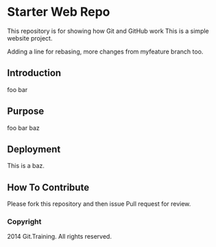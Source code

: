 # Starter Web Repo

This repository is for showing how Git and GitHub work
This is a simple website project.

Adding a line for rebasing, more changes from myfeature branch too.

## Introduction

foo bar

## Purpose

foo bar baz

## Deployment

This is a baz.

## How To Contribute

Please fork this repository and then issue Pull request for review.

### Copyright

2014 Git.Training. All rights reserved.
